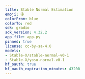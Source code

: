 ```yaml
---
title: Stable Normal Estimation
emoji: 🏵️
colorFrom: blue
colorTo: red
sdk: gradio
sdk_version: 4.32.2
app_file: app.py
pinned: true
license: cc-by-sa-4.0
models:
- Stable-X/stable-normal-v0-1
- Stable-X/yoso-normal-v0-1
hf_oauth: true
hf_oauth_expiration_minutes: 43200
---
```

